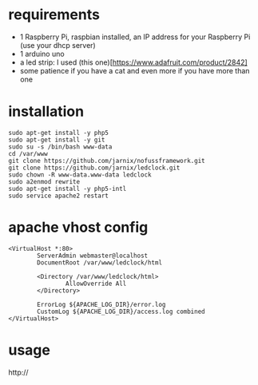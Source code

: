 # requirements

- 1 Raspberry Pi, raspbian installed, an IP address for your Raspberry Pi (use your dhcp server)
- 1 arduino uno
- a led strip: I used (this one)[https://www.adafruit.com/product/2842]
- some patience if you have a cat and even more if you have more than one

# installation
```
sudo apt-get install -y php5
sudo apt-get install -y git
sudo su -s /bin/bash www-data
cd /var/www
git clone https://github.com/jarnix/nofussframework.git
git clone https://github.com/jarnix/ledclock.git
sudo chown -R www-data.www-data ledclock
sudo a2enmod rewrite
sudo apt-get install -y php5-intl
sudo service apache2 restart
```

# apache vhost config
```
<VirtualHost *:80>
        ServerAdmin webmaster@localhost
        DocumentRoot /var/www/ledclock/html

        <Directory /var/www/ledclock/html>
                AllowOverride All
        </Directory>
        
        ErrorLog ${APACHE_LOG_DIR}/error.log
        CustomLog ${APACHE_LOG_DIR}/access.log combined
</VirtualHost>
```

# usage

http://<ip of your raspberry>